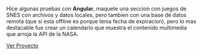 Hice algunas pruebas con **Angular**, maquete una seccion con juegos de SNES con archivos y datos locales, pero tambien con una base de datos remota (que si esta offline es porque tenia fecha de expiracion), pero lo mas destacable fue crear un calendario que muestra el contenido multimedia que arroja la API de la NASA.  

[Ver Proyecto](https://elr3y1.github.io/snes)
